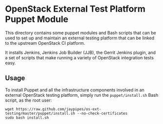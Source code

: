 # OpenStack External Test Platform Puppet Module

This directory contains some puppet modules and Bash scripts
that can be used to set up and maintain an external testing
platform that can be linked to the upstream OpenStack CI platform.

It installs Jenkins, Jenkins Job Builder (JJB), the Gerrit
Jenkins plugin, and a set of scripts that make running a variety
of OpenStack integration tests easy.

## Usage

To install Puppet and all the infrastructure components involved
in an external OpenStack testing platform, simply run the `puppet/install.sh`
Bash script, as the root user:

```
wget https://raw.github.com/jaypipes/os-ext-testing/master/puppet/install.sh --no-check-certificates
sudo bash install.sh
```
